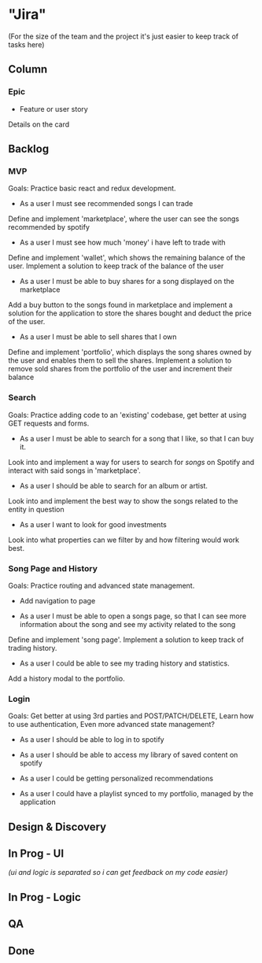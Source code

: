 # "Jira"

(For the size of the team and the project it's just easier to keep track of tasks here)

## Column
### Epic
* Feature or user story

Details on the card

## Backlog
### MVP
Goals: Practice basic react and redux development.

* As a user I must see recommended songs I can trade

Define and implement 'marketplace', where the user can see the songs recommended by spotify

* As a user I must see how much 'money' i have left to trade with

Define and implement 'wallet', which shows the remaining balance of the user. Implement a solution to keep track of the balance of the user

* As a user I must be able to buy shares for a song displayed on the marketplace

Add a buy button to the songs found in marketplace and implement a solution for the application to store the shares bought and deduct the price of the user.

* As a user I must be able to sell shares that I own

Define and implement 'portfolio', which displays the song shares owned by the user and enables them to sell the shares. Implement a solution to remove sold shares from the portfolio of the user and increment their balance


### Search
Goals: Practice adding code to an 'existing' codebase, get better at using GET requests and forms.

* As a user I must be able to search for a song that I like, so that I can buy it.

Look into and implement a way for users to search for *songs* on Spotify and interact with said songs in 'marketplace'.

* As a user I should be able to search for an album or artist.

Look into and implement the best way to show the songs related to the entity in question

* As a user I want to look for good investments

Look into what properties can we filter by and how filtering would work best.

### Song Page and History
Goals: Practice routing and advanced state management.

* Add navigation to page

* As a user I must be able to open a songs page, so that I can see more information about the song and see my activity related to the song

Define and implement 'song page'. Implement a solution to keep track of trading history.

* As a user I could be able to see my trading history and statistics.

Add a history modal to the portfolio.

### Login
Goals: Get better at using 3rd parties and POST/PATCH/DELETE, Learn how to use authentication, Even more advanced state management?

* As a user I should be able to log in to spotify

* As a user I should be able to access my library of saved content on spotify

* As a user I could be getting personalized recommendations

* As a user I could have a playlist synced to my portfolio, managed by the application

## Design & Discovery

## In Prog - UI
*(ui and logic is separated so i can get feedback on my code easier)*

## In Prog - Logic

## QA

## Done